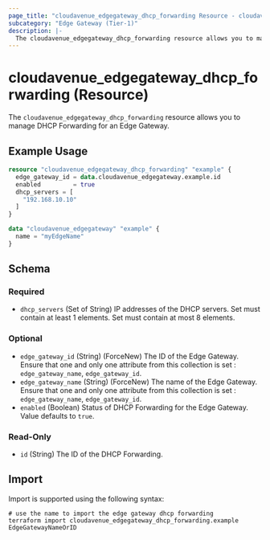 ```yaml
---
page_title: "cloudavenue_edgegateway_dhcp_forwarding Resource - cloudavenue"
subcategory: "Edge Gateway (Tier-1)"
description: |-
  The cloudavenue_edgegateway_dhcp_forwarding resource allows you to manage DHCP Forwarding for an Edge Gateway.
---
```


# cloudavenue_edgegateway_dhcp_forwarding (Resource)

The `cloudavenue_edgegateway_dhcp_forwarding` resource allows you to manage DHCP Forwarding for an Edge Gateway.

## Example Usage

```terraform
resource "cloudavenue_edgegateway_dhcp_forwarding" "example" {
  edge_gateway_id = data.cloudavenue_edgegateway.example.id
  enabled         = true
  dhcp_servers = [
    "192.168.10.10"
  ]
}

data "cloudavenue_edgegateway" "example" {
  name = "myEdgeName"
}
```

<!-- schema generated by tfplugindocs -->
## Schema

### Required

- `dhcp_servers` (Set of String) IP addresses of the DHCP servers. Set must contain at least 1 elements. Set must contain at most 8 elements.

### Optional

- `edge_gateway_id` (String) (ForceNew) The ID of the Edge Gateway. Ensure that one and only one attribute from this collection is set : `edge_gateway_name`, `edge_gateway_id`.
- `edge_gateway_name` (String) (ForceNew) The name of the Edge Gateway. Ensure that one and only one attribute from this collection is set : `edge_gateway_name`, `edge_gateway_id`.
- `enabled` (Boolean) Status of DHCP Forwarding for the Edge Gateway. Value defaults to `true`.

### Read-Only

- `id` (String) The ID of the DHCP Forwarding.

## Import

Import is supported using the following syntax:
```shell
# use the name to import the edge gateway dhcp forwarding
terraform import cloudavenue_edgegateway_dhcp_forwarding.example EdgeGatewayNameOrID
```
